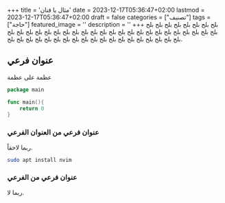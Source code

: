 +++
title = 'مثال يا فنان'
date = 2023-12-17T05:36:47+02:00
lastmod = 2023-12-17T05:36:47+02:00
draft = false
categories = ["تصنيف"]
tags = ["حاجة"]
featured_image = ''
description = ''
+++
بلح بلح بلح بلح بلح بلح بلح بلح بلح بلح بلح بلح بلح بلح بلح بلح بلح بلح بلح بلح بلح بلح بلح بلح بلح بلح بلح بلح بلح بلح بلح بلح بلح بلح بلح بلح بلح بلح بلح بلح بلح بلح بلح بلح بلح بلح بلح بلح بلح بلح.

## عنوان فرعي

عظمة على عظمة

```go
package main

func main(){
    return 0
}
```

### عنوان فرعي من العنوان الفرعي

ربما لاحقاً.

```sh
sudo apt install nvim
```

### عنوان فرعي من الفرعي

ربما لا.
